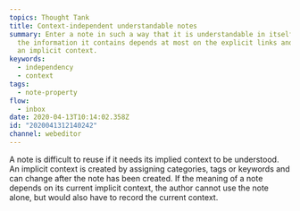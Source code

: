 ```yaml
---
topics: Thought Tank
title: Context-independent understandable notes
summary: Enter a note in such a way that it is understandable in itself and that
  the information it contains depends at most on the explicit links and not on
  an implicit context.
keywords:
  - independency
  - context
tags:
  - note-property
flow:
  - inbox
date: 2020-04-13T10:14:02.358Z
id: "2020041312140242"
channel: webeditor
---
```

A note is difficult to reuse if it needs its implied context to be understood. An implicit context is created by assigning categories, tags or keywords and can change after the note has been created. If the meaning of a note depends on its current implicit context, the author cannot use the note alone, but would also have to record the current context.
